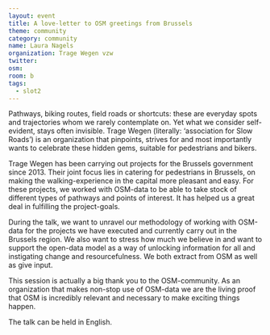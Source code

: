 ```yaml
---
layout: event
title: A love-letter to OSM greetings from Brussels
theme: community
category: community
name: Laura Nagels
organization: Trage Wegen vzw
twitter:
osm:
room: b
tags:
  - slot2
---
```

Pathways, biking routes, field roads or shortcuts: these are everyday spots and trajectories whom we rarely contemplate on. Yet what we consider self-evident, stays often invisible. Trage Wegen (literally: ‘association for Slow Roads’) is an organization that pinpoints, strives for and most importantly wants to celebrate these hidden gems, suitable for pedestrians and bikers.

Trage Wegen has been carrying out projects for the Brussels government since 2013. Their joint focus lies in catering for pedestrians in Brussels, on making the walking-experience in the capital more pleasant and easy. For these projects, we worked with OSM-data to be able to take stock of different types of pathways and points of interest. It has helped us a great deal in fulfilling the project-goals.

During the talk, we want to unravel our methodology of working with OSM-data for the projects we have executed and currently carry out in the Brussels region. We also want to stress how much we believe in and want to support the open-data model as a way of unlocking information for all and instigating change and resourcefulness. We both extract from OSM as well as give input.

This session is actually a big thank you to the OSM-community. As an organization that makes non-stop use of OSM-data we are the living proof that OSM is incredibly relevant and necessary to make exciting things happen.

The talk can be held in English.
